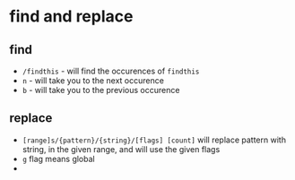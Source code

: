 # find and replace

## find

- `/findthis` - will find the occurences of `findthis`
- `n` - will take you to the next occurence
- `b` - will take you to the previous occurence

## replace

- `[range]s/{pattern}/{string}/[flags] [count]` will replace pattern with string, in the given range, and will use the given flags
- `g` flag means global
-
